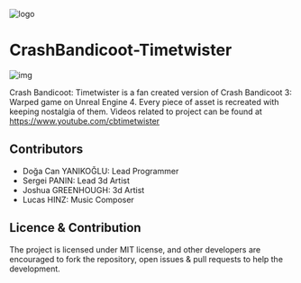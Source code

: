 ![logo](https://github.com/dyanikoglu/CrashBandicoot-Timetwister/blob/master/CrashBandicootTT.png)
# CrashBandicoot-Timetwister
![img](https://github.com/dyanikoglu/CrashBandicoot-Timetwister/raw/master/Readme.gif)

Crash Bandicoot: Timetwister is a fan created version of Crash Bandicoot 3: Warped game on Unreal Engine 4. Every piece of asset is recreated with keeping nostalgia of them. 
Videos related to project can be found at https://www.youtube.com/cbtimetwister

## Contributors
* Doğa Can YANIKOĞLU: Lead Programmer
* Sergei PANIN: Lead 3d Artist
* Joshua GREENHOUGH: 3d Artist
* Lucas HINZ: Music Composer

## Licence & Contribution
The project is licensed under MIT license, and other developers are encouraged to fork the repository, open issues & pull requests to help the development.
